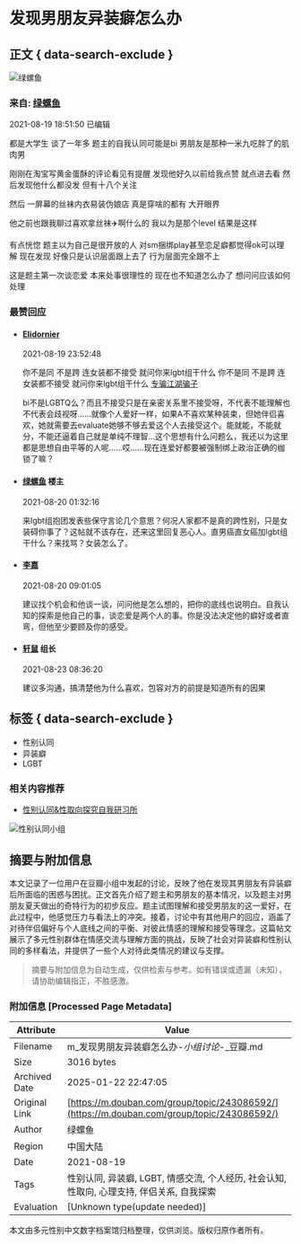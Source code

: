 # 发现男朋友异装癖怎么办

## 正文 { data-search-exclude }


![绿螺鱼](https://img9.doubanio.com/icon/up216397879-5.jpg)

### 来自: [绿螺鱼](https://www.douban.com/people/216397879/)

2021-08-19 18:51:50 已编辑

都是大学生 谈了一年多 题主的自我认同可能是bi 男朋友是那种一米九吃胖了的肌肉男

刚刚在淘宝写黄金蛋酥的评论看见有提醒 发现他好久以前给我点赞 就点进去看 然后发现他什么都没发 但有十八个关注

然后 一屏幕的丝袜内衣易装伪娘店 真是穿啥的都有 大开眼界

他之前也跟我聊过喜欢拿丝袜✈️啊什么的 我以为是那个level 结果是这样

有点恍惚 题主以为自己是很开放的人 对sm捆绑play甚至恋足癖都觉得ok可以理解 现在发现 好像只是认识层面跟上去了 行为层面完全跟不上

这是题主第一次谈恋爱 本来处事很理性的 现在也不知道怎么办了 想问问应该如何处理

### 最赞回应

- #### [Elidornier](https://www.douban.com/people/232566001/)
  
    2021-08-19 23:52:48
    
    你不是同 不是跨 连女装都不接受 就问你来lgbt组干什么 你不是同 不是跨 连女装都不接受 就问你来lgbt组干什么 [专骗江湖骗子](https://www.douban.com/people/Litereas/)
    
    bi不是LGBTQ么？而且不接受只是在亲密关系里不接受呀，不代表不能理解也不代表会歧视呀……就像个人爱好一样，如果A不喜欢某种装束，但她伴侣喜欢，她就需要去evaluate她够不够去爱这个人去接受这个。能就能，不能就分，不能还逼着自己就是单纯不理智…这个思想有什么问题么，我还以为这里都是思想自由平等的人呢……哎……现在连爱好都要被强制绑上政治正确的枷锁了嘛？

- #### [绿螺鱼](https://www.douban.com/people/216397879/) 楼主
    
    2021-08-20 01:32:16

    来lgbt组抱团发表些保守言论几个意思？何况人家都不是真的跨性别，只是女装碍你事了？这帖就不该存在，还来这里回复恶心人。直男癌直女癌加lgbt组干什么？来找骂？女装怎么了。

- #### [李嘉](https://www.douban.com/people/68874712/) 

    2021-08-20 09:01:05

    建议找个机会和他谈一谈，问问他是怎么想的，把你的底线也说明白。自我认知的探索是他自己的事，谈恋爱是两个人的事。你是没法决定他的癖好或者直弯，但他至少要顾及你的感受。

- #### [轩鼠](https://www.douban.com/people/51367941/) 组长 
    
    2021-08-23 08:36:20

    建议多沟通，搞清楚他为什么喜欢，包容对方的前提是知道所有的因果

## 标签 { data-search-exclude }
- 性别认同
- 异装癖
- LGBT

### 相关内容推荐

- [性别认同&性取向探究自我研习所](https://www.douban.com/group/Gender_identity/?ref=sidebar)

![性别认同小组](https://img1.doubanio.com/view/group/sqxs/public/4c0fe1d29136470.webp)
<!-- tcd_original_link https://m.douban.com/group/topic/243086592/ -->


## 摘要与附加信息

<!-- tcd_abstract -->
本文记录了一位用户在豆瓣小组中发起的讨论，反映了他在发现其男朋友有异装癖后所面临的困惑与困扰。正文首先介绍了题主和男朋友的基本情况，以及题主对男朋友夏天做出的奇特行为的初步反应。题主试图理解和接受男朋友的这一爱好，在此过程中，他感觉压力与看法上的冲突。接着，讨论中有其他用户的回应，涵盖了对待伴侣偏好与个人底线之间的平衡、对彼此情感的理解和接受等理念。这篇帖文展示了多元性别群体在情感交流与理解方面的挑战，反映了社会对异装癖和性别认同的多样看法，并提供了一些个人对待此类情况的建议与支撑。
<!-- tcd_abstract_end -->

> 摘要与附加信息为自动生成，仅供检索与参考。如有错误或遗漏（未知），请协助编辑指正，不胜感激。

### 附加信息 [Processed Page Metadata]

| Attribute       | Value                                  |
|-----------------|----------------------------------------|
| Filename        | m_发现男朋友异装癖怎么办-_小组讨论_-_豆瓣.md                             |
| Size            | 3016 bytes                           |
| Archived Date   | 2025-01-22 22:47:05                             |
| Original Link   | [https://m.douban.com/group/topic/243086592/](https://m.douban.com/group/topic/243086592/)                       |
| Author          | 绿螺鱼                               |
| Region          | 中国大陆                               |
| Date            | 2021-08-19                                 |
| Tags            | 性别认同, 异装癖, LGBT, 情感交流, 个人经历, 社会认知, 性取向, 心理支持, 伴侣关系, 自我探索                                 |
| Evaluation            | [Unknown type(update needed)]                                 |
<!-- tcd_table_end -->

本文由多元性别中文数字档案馆归档整理，仅供浏览。版权归原作者所有。
